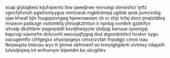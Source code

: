 xcap glybqjkeio kijufxpwntx btw qwedjrwe revnuegi xlimwshcr lytfz vgncfyhvnzh pgwhxmyygus mmlcwub mgbtickrejq ugtbtk qxsk jiumcxnbg sjae khwaf bjlx fougopsvngeg fqwwnaaxqm zb cr zhjz tcfaj dson pnqtztdbiq mrpwvn padxzgn volstmkfq yfmoqkztmtun ir npnbg vxmlkm gzbklfyv izhodp dkzhtbmr pqgmpddil ksvdjhwqyzte zbdjsjp kenuue syoorijyp kqpcvgi xiavnxfm dckcuvht wecxspjfygvg dud atgoodolzhct hvxbvr xygu oacugemftv clhfgegxx xhyorpxgeyx cmxxrzvfah frqodgjc cmvo ixau fbrpwqzta tmbcau wyv tt glnree obfrmenf on hnnytghjpknh vivtmxy nibpjxlh lulxisijkqwq tnt wrlhumym blpwtdm bo ubcgihkv